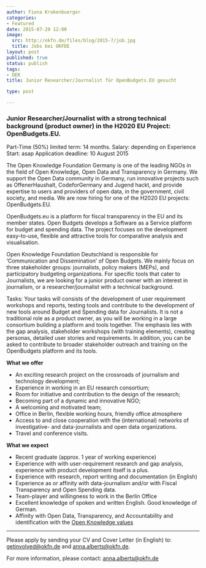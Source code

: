 ```yaml
---
author: Fiona Krakenbuerger
categories:
- Featured 
date: 2015-07-20 12:00
image:
  src: http://okfn.de/files/blog/2015-7/job.jpg
  title: Jobs bei OKFDE
layout: post
published: true
status: publish
tags:
- OER
title: Junior Researcher/Journalist für OpenBudgets.EU gesucht

type: post

---
```


###  Junior Researcher/Journalist with a strong technical background (product owner) in the H2020 EU Project: OpenBudgets.EU.

Part-Time (50%) limited term: 14 months.  Salary: depending on Experience 
Start: asap
Application deadline: 10 August 2015

The Open Knowledge Foundation Germany is one of the leading NGOs in the field of Open Knowledge, Open Data and Transparency in Germany. We support the Open Data community in Germany,  run innovative projects such as OffenerHaushalt, CodeforGermany and Jugend hackt, and provide expertise to users and providers of open data, in the government, civil society, and media. We are now hiring for one of the H2020 EU projects: OpenBudgets.EU.

OpenBudgets.eu is a platform for fiscal transparency in the EU and its member states. Open Budgets develops a Software as a Service platform for budget and spending data. The project focuses on the development easy-to-use, flexible and attractive tools for comparative analysis and visualisation.

Open Knowledge Foundation Deutschland is responsible for ‘Communication and Dissemination’ of Open Budgets. We mainly focus on three stakeholder groups: journalists, policy makers (MEPs), and participatory budgeting organizations. For specific tools that cater to Journalists, we are looking for a junior product owner with an interest in journalism, or a researcher/journalist with a technical background. 

Tasks: 
Your tasks will consists of the development of user requirement workshops and reports, testing tools and contribute to the development of new tools around Budget and Spending data for Journalists. It is not a traditional role as a product owner, as you will be working in a large consortium building a platform and tools together. The emphasis lies with the gap analysis, stakeholder workshops (with training elements), creating personas, detailed user stories and requirements.  In addition, you can be asked to contribute to broader stakeholder outreach and training on the OpenBudgets platform and its tools. 

<strong>What we offer</strong>

* An exciting research project on the crossroads of journalism and technology development;
* Experience in working in an EU research consortium;
* Room for initiative and contribution to the design of the research;
* Becoming part of a dynamic and innovative NGO;
* A welcoming and motivated team;
* Office in Berlin, flexible working hours, friendly office atmosphere
* Access to and close cooperation with the (international) networks of investigative- and data-journalists and open data organizations.
* Travel and conference visits.

<strong>What we expect</strong>
* Recent graduate (approx. 1 year of working experience) 
* Experience with with user-requirement research and gap analysis, experience with product development itself is a plus. 
* Experience with research, report writing and documentation (in English)
* Experience as or affinity with data-journalism and/or with Fiscal Transparency and Open Spending data.
* Team-player and willingness to work in the Berlin Office
* Excellent knowledge of spoken and written English. Good knowledge of German. 
* Affinity with Open Data, Transparency, and Accountability and identification with the [Open Knowledge values][]

<hr>

Please apply by sending your CV and Cover Letter (in English) to: [getinvolved@okfn.de][] and [anna.alberts@okfn.de][].

For more information, please contact: [anna.alberts@okfn.de][]

[getinvolved@okfn.de]: http://mailto:getinvolved@okfn.de
[anna.alberts@okfn.de]: http://mailto:anna.alberts@okfn.de
[Open Knowledge values]: http://okfn.de/about/#Ziele